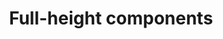 ---
slug: full-height-components
version: v1.331.0
title: Full-height components
tags: ['App editor']
video: /videos/full_height.mp4
description: When set to full height, a component (in its respective view type, desktop or mobile) components will have their height go down until the end of the parent container (if no, canvas).
features:
  [
    'Full Height, Desktop mode',
    'Full Height, Mobile mode'
  ]
docs: /docs/apps/app_configuration_settings/app_styling#full-height
---